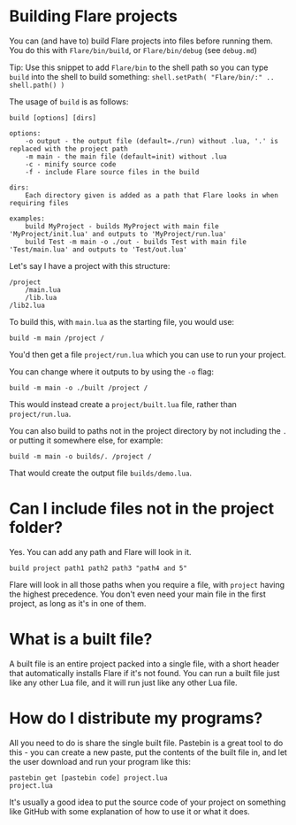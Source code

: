 
# Building Flare projects

You can (and have to) build Flare projects into files before running them. You do this with `Flare/bin/build`, or `Flare/bin/debug` (see `debug.md`)

Tip: Use this snippet to add `Flare/bin` to the shell path so you can type `build` into the shell to build something:
`shell.setPath( "Flare/bin/:" .. shell.path() )`

The usage of `build` is as follows:

```
build [options] [dirs]

options:
	-o output - the output file (default=./run) without .lua, '.' is replaced with the project path
	-m main - the main file (default=init) without .lua
	-c - minify source code
	-f - include Flare source files in the build

dirs:
	Each directory given is added as a path that Flare looks in when requiring files

examples:
	build MyProject - builds MyProject with main file 'MyProject/init.lua' and outputs to 'MyProject/run.lua'
	build Test -m main -o ./out - builds Test with main file 'Test/main.lua' and outputs to 'Test/out.lua'
```

Let's say I have a project with this structure:

```
/project
	/main.lua
	/lib.lua
/lib2.lua
```

To build this, with `main.lua` as the starting file, you would use:

```
build -m main /project /
```

You'd then get a file `project/run.lua` which you can use to run your project.

You can change where it outputs to by using the `-o` flag:

```
build -m main -o ./built /project /
```

This would instead create a `project/built.lua` file, rather than `project/run.lua`.

You can also build to paths not in the project directory by not including the `.` or putting it somewhere else, for example:

```
build -m main -o builds/. /project /
```

That would create the output file `builds/demo.lua`.

# Can I include files not in the project folder?

Yes. You can add any path and Flare will look in it.

```
build project path1 path2 path3 "path4 and 5"
```

Flare will look in all those paths when you require a file, with `project` having the highest precedence. You don't even need your main file in the first project, as long as it's in one of them.

# What is a built file?

A built file is an entire project packed into a single file, with a short header that automatically installs Flare if it's not found. You can run a built file just like any other Lua file, and it will run just like any other Lua file.

# How do I distribute my programs?

All you need to do is share the single built file. Pastebin is a great tool to do this - you can create a new paste, put the contents of the built file in, and let the user download and run your program like this:

```
pastebin get [pastebin code] project.lua
project.lua
```

It's usually a good idea to put the source code of your project on something like GitHub with some explanation of how to use it or what it does.
